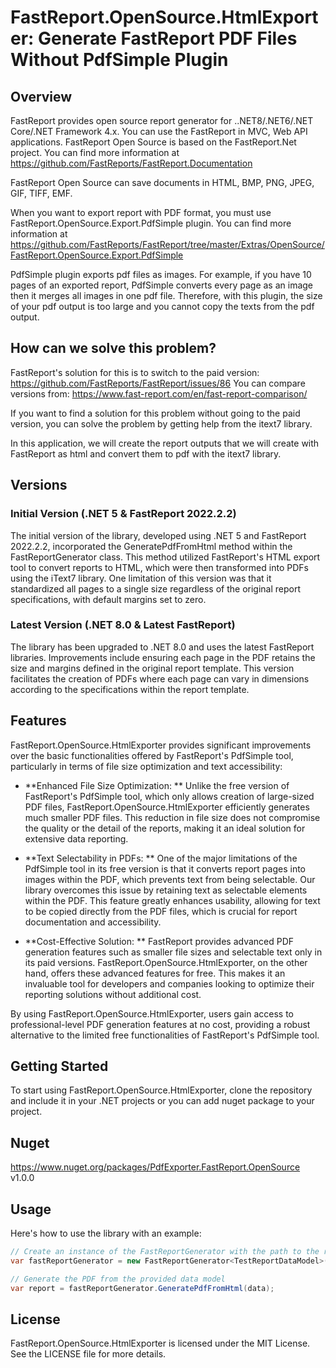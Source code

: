 # FastReport.OpenSource.HtmlExporter: Generate FastReport PDF Files Without PdfSimple Plugin
## Overview
FastReport provides open source report generator for ..NET8/.NET6/.NET Core/.NET Framework 4.x. You can use the FastReport in MVC, Web API applications. FastReport Open Source is based on the FastReport.Net project. You can find more information at https://github.com/FastReports/FastReport.Documentation

FastReport Open Source can save documents in HTML, BMP, PNG, JPEG, GIF, TIFF, EMF. 

When you want to export report with PDF format, you must use FastReport.OpenSource.Export.PdfSimple plugin. You can find more information at https://github.com/FastReports/FastReport/tree/master/Extras/OpenSource/FastReport.OpenSource.Export.PdfSimple

PdfSimple plugin exports pdf files as images. For example, if you have 10 pages of an exported report, PdfSimple converts every page as an image then it merges all images in one pdf file. Therefore, with this plugin, the size of your pdf output is too large and you cannot copy the texts from the pdf output. 

## How can we solve this problem?
FastReport's solution for this is to switch to the paid version: https://github.com/FastReports/FastReport/issues/86
You can compare versions from: https://www.fast-report.com/en/fast-report-comparison/

If you want to find a solution for this problem without going to the paid version, you can solve the problem by getting help from the itext7 library.

In this application, we will create the report outputs that we will create with FastReport as html and convert them to pdf with the itext7 library.

## Versions
### Initial Version (.NET 5 & FastReport 2022.2.2)
The initial version of the library, developed using .NET 5 and FastReport 2022.2.2, incorporated the GeneratePdfFromHtml method within the FastReportGenerator class. This method utilized FastReport's HTML export tool to convert reports to HTML, which were then transformed into PDFs using the iText7 library. One limitation of this version was that it standardized all pages to a single size regardless of the original report specifications, with default margins set to zero.

### Latest Version (.NET 8.0 & Latest FastReport)
The library has been upgraded to .NET 8.0 and uses the latest FastReport libraries. Improvements include ensuring each page in the PDF retains the size and margins defined in the original report template. This version facilitates the creation of PDFs where each page can vary in dimensions according to the specifications within the report template.

## Features
FastReport.OpenSource.HtmlExporter provides significant improvements over the basic functionalities offered by FastReport's PdfSimple tool, particularly in terms of file size optimization and text accessibility:

* **Enhanced File Size Optimization: ** Unlike the free version of FastReport's PdfSimple tool, which only allows creation of large-sized PDF files, FastReport.OpenSource.HtmlExporter efficiently generates much smaller PDF files. This reduction in file size does not compromise the quality or the detail of the reports, making it an ideal solution for extensive data reporting.

* **Text Selectability in PDFs: ** One of the major limitations of the PdfSimple tool in its free version is that it converts report pages into images within the PDF, which prevents text from being selectable. Our library overcomes this issue by retaining text as selectable elements within the PDF. This feature greatly enhances usability, allowing for text to be copied directly from the PDF files, which is crucial for report documentation and accessibility.

* **Cost-Effective Solution: ** FastReport provides advanced PDF generation features such as smaller file sizes and selectable text only in its paid versions. FastReport.OpenSource.HtmlExporter, on the other hand, offers these advanced features for free. This makes it an invaluable tool for developers and companies looking to optimize their reporting solutions without additional cost.

By using FastReport.OpenSource.HtmlExporter, users gain access to professional-level PDF generation features at no cost, providing a robust alternative to the limited free functionalities of FastReport's PdfSimple tool.

## Getting Started
To start using FastReport.OpenSource.HtmlExporter, clone the repository and include it in your .NET projects or you can add nuget package to your project.

## Nuget
https://www.nuget.org/packages/PdfExporter.FastReport.OpenSource v1.0.0


## Usage
Here's how to use the library with an example:

```cs
// Create an instance of the FastReportGenerator with the path to the report designer and the report file
var fastReportGenerator = new FastReportGenerator<TestReportDataModel>(ReportUtils.DesignerPath, "test.frx");

// Generate the PDF from the provided data model
var report = fastReportGenerator.GeneratePdfFromHtml(data);
```

## License
FastReport.OpenSource.HtmlExporter is licensed under the MIT License. See the LICENSE file for more details.
